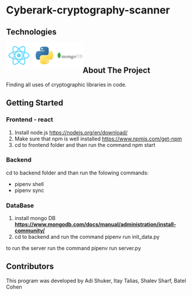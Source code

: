 # Cyberark-cryptography-scanner
## Technologies
<img align="left" alt="react" width="70px" src="https://raw.githubusercontent.com/github/explore/80688e429a7d4ef2fca1e82350fe8e3517d3494d/topics/react/react.png" />

<img align="left" alt="python" width="70px" src="https://raw.githubusercontent.com/github/explore/80688e429a7d4ef2fca1e82350fe8e3517d3494d/topics/python/python.png" />

<img align="left" alt="mongodb" width="70px" src="https://raw.githubusercontent.com/github/explore/80688e429a7d4ef2fca1e82350fe8e3517d3494d/topics/mongodb/mongodb.png" />

<br />
<br />

## About The Project
Finding all uses of cryptographic libraries in code.

## Getting Started

### Frontend - react
1) Install node.js   https://nodejs.org/en/download/  <br>
2) Make sure that npm is well installed   https://www.npmjs.com/get-npm  <br>
3) cd to frontend folder and than run the command npm start

### Backend 
cd to backend folder and than run the folowing commands:
- pipenv shell
- pipenv sync 

### DataBase 
1) install mongo DB **https://www.mongodb.com/docs/manual/administration/install-community/**
2) cd to backend and run the command pipenv run init_data.py 

to run the server run the command pipenv run server.py

 
## Contributors
This program was developed by Adi Shuker, Itay Talias, Shalev Sharf, Batel Cohen


